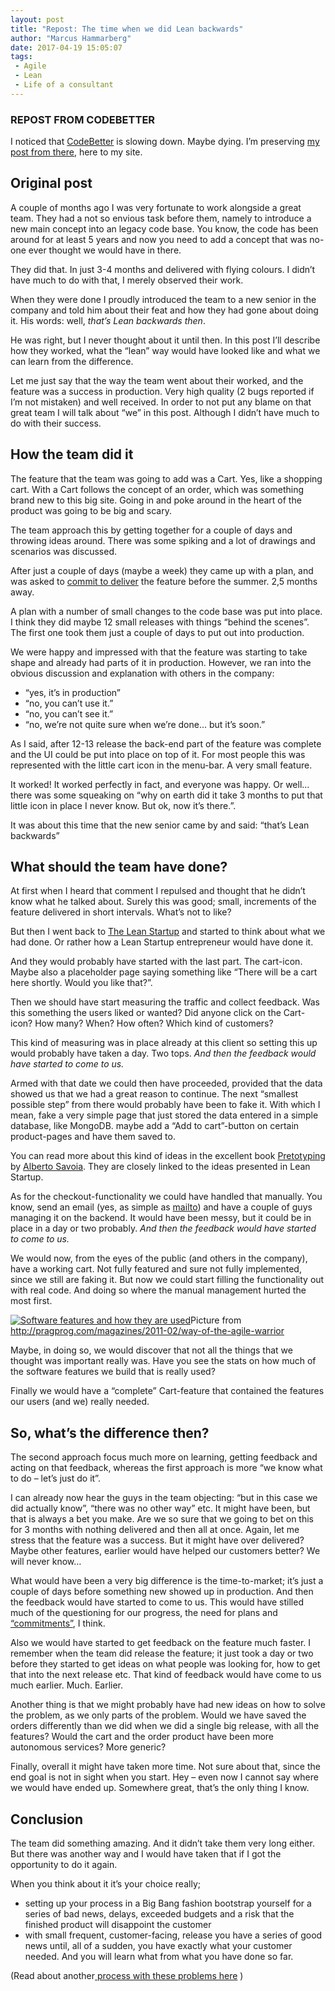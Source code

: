 ```yaml
---
layout: post
title: "Repost: The time when we did Lean backwards"
author: "Marcus Hammarberg"
date: 2017-04-19 15:05:07
tags:
 - Agile
 - Lean
 - Life of a consultant
---
```


### REPOST FROM CODEBETTER

I noticed that [CodeBetter](http://codebetter.com/marcushammarberg/) is slowing down. Maybe dying. I’m preserving [my post from there](http://codebetter.com/marcushammarberg/2014/01/07/the-time-when-we-did-lean-backwards/), here to my site.

## Original post

A couple of months ago I was very fortunate to work alongside a great team. They had a not so envious task before them, namely to introduce a new main concept into an legacy code base. You know, the code has been around for at least 5 years and now you need to add a concept that was no-one ever thought we would have in there.

They did that. In just 3-4 months and delivered with flying colours. I didn’t have much to do with that, I merely observed their work.

When they were done I proudly introduced the team to a new senior in the company and told him about their feat and how they had gone about doing it. His words: well, *that’s Lean backwards then*.

He was right, but I never thought about it until then. In this post I’ll describe how they worked, what the “lean” way would have looked like and what we can learn from the difference.

Let me just say that the way the team went about their worked, and the feature was a success in production. Very high quality (2 bugs reported if I’m not mistaken) and well received.
In order to not put any blame on that great team I will talk about “we” in this post. Although I didn’t have much to do with their success.

<a name='more'></a>

## How the team did it

The feature that the team was going to add was a Cart. Yes, like a shopping cart. With a Cart follows the concept of an order, which was something brand new to this big site. Going in and poke around in the heart of the product was going to be big and scary.

The team approach this by getting together for a couple of days and throwing ideas around. There was some spiking and a lot of drawings and scenarios was discussed.

After just a couple of days (maybe a week) they came up with a plan, and was asked to [commit to deliver](http://www.marcusoft.net/2013/09/commitment-can-only-emerge-it-can-be.html) the feature before the summer. 2,5 months away.

A plan with a number of small changes to the code base was put into place. I think they did maybe 12 small releases with things “behind the scenes”. The first one took them just a couple of days to put out into production.

We were happy and impressed with that the feature was starting to take shape and already had parts of it in production. However, we ran into the obvious discussion and explanation with others in the company:

- “yes, it’s in production”
- “no, you can’t use it.”
- “no, you can’t see it.”
- “no, we’re not quite sure when we’re done… but it’s soon.”

As I said, after 12-13 release the back-end part of the feature was complete and the UI could be put into place on top of it. For most people this was represented with the little cart icon in the menu-bar. A very small feature.

It worked! It worked perfectly in fact, and everyone was happy. Or well… there was some squeaking on “why on earth did it take 3 months to put that little icon in place I never know. But ok, now it’s there.”.

It was about this time that the new senior came by and said: “that’s Lean backwards”

## What should the team have done?

At first when I heard that comment I repulsed and thought that he didn’t know what he talked about. Surely this was good; small, increments of the feature delivered in short intervals. What’s not to like?

But then I went back to [The Lean Startup](http://theleanstartup.com/) and started to think about what we had done. Or rather how a Lean Startup entrepreneur would have done it.

And they would probably have started with the last part. The cart-icon. Maybe also a placeholder page saying something like “There will be a cart here shortly. Would you like that?”.

Then we should have start measuring the traffic and collect feedback. Was this something the users liked or wanted? Did anyone click on the Cart-icon? How many? When? How often? Which kind of customers?

This kind of measuring was in place already at this client so setting this up would probably have taken a day. Two tops.
*And then the feedback would have started to come to us.*

Armed with that date we could then have proceeded, provided that the data showed us that we had a great reason to continue. The next “smallest possible step” from there would probably have been to fake it. With which I mean, fake a very simple page that just stored the data entered in a simple database, like MongoDB. maybe add a “Add to cart”-button on certain product-pages and have them saved to.

You can read more about this kind of ideas in the excellent book [Pretotyping](http://www.pretotyping.org/) by [Alberto Savoia](https://twitter.com/Pretotyping). They are closely linked to the ideas presented in Lean Startup.

As for the checkout-functionality we could have handled that manually. You know, send an email (yes, as simple as [mailto](http://en.wikipedia.org/wiki/Mailto)) and have a couple of guys managing it on the backend. It would have been messy, but it could be in place in a day or two probably.
*And then the feedback would have started to come to us.*

We would now, from the eyes of the public (and others in the company), have a working cart. Not fully featured and sure not fully implemented, since we still are faking it. But now we could start filling the functionality out with real code. And doing so where the manual management hurted the most first.

[![Software features and how they are used](http://codebetter.com/marcushammarberg/files/2014/01/features-used.jpg)](http://codebetter.com/marcushammarberg/files/2014/01/features-used.jpg)Picture from http://pragprog.com/magazines/2011-02/way-of-the-agile-warrior

Maybe, in doing so, we would discover that not all the things that we thought was important really was. Have you see the stats on how much of the software features we build that is really used?

Finally we would have a “complete” Cart-feature that contained the features our users (and we) really needed.

## So, what’s the difference then?

The second approach focus much more on learning, getting feedback and acting on that feedback, whereas the first approach is more “we know what to do – let’s just do it”.

I can already now hear the guys in the team objecting: “but in this case we did actually know”, “there was no other way” etc. It might have been, but that is always a bet you make. Are we so sure that we going to bet on this for 3 months with nothing delivered and then all at once.
Again, let me stress that the feature was a success. But it might have over delivered? Maybe other features, earlier would have helped our customers better? We will never know…

What would have been a very big difference is the time-to-market; it’s just a couple of days before something new showed up in production.
And then the feedback would have started to come to us.
This would have stilled much of the questioning for our progress, the need for plans and [“commitments”](http://www.marcusoft.net/2013/09/commitment-can-only-emerge-it-can-be.html), I think.

Also we would have started to get feedback on the feature much faster. I remember when the team did release the feature; it just took a day or two before they started to get ideas on what people was looking for, how to get that into the next release etc. That kind of feedback would have come to us much earlier. Much. Earlier.

Another thing is that we might probably have had new ideas on how to solve the problem, as we only parts of the problem. Would we have saved the orders differently than we did when we did a single big release, with all the features? Would the cart and the order product have been more autonomous services? More generic?

Finally, overall it might have taken more time. Not sure about that, since the end goal is not in sight when you start. Hey – even now I cannot say where we would have ended up. Somewhere great, that’s the only thing I know.

## Conclusion

The team did something amazing. And it didn’t take them very long either. But there was another way and I would have taken that if I got the opportunity to do it again.

When you think about it it’s your choice really;

- setting up your process in a Big Bang fashion bootstrap yourself for a series of bad news, delays, exceeded budgets and a risk that the finished product will disappoint the customer
- with small frequent, customer-facing, release you have a series of good news until, all of a sudden, you have exactly what your customer needed. And you will learn what from what you have done so far.

(Read about another[ process with these problems here](http://www.marcusoft.net/2013/12/what-do-you-want-to-give-customers-bad.html) )

